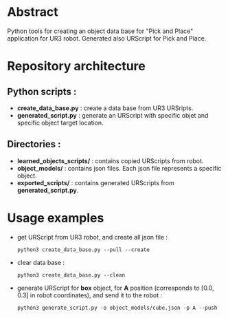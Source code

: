 # Abstract
Python tools for creating an object data base for "Pick and Place" application for UR3 robot. Generated also URScript for Pick and Place.

# Repository architecture 
## Python scripts :
+ **create_data_base.py** : create a data base from UR3 URSripts.
+ **generated_script.py** : generate an URScript with specific objet and specific object target location.

## Directories :
+ **learned_objects_scripts/** : contains copied URScripts from robot.
+ **object_models/** : contains json files. Each json file represents a specific object.
+ **exported_scripts/** : contains generated URScripts from **generated_script.py**.

# Usage examples

+ get URScript from UR3 robot, and create all json file :

    `python3 create_data_base.py --pull --create`
  
+ clear data base :

    `python3 create_data_base.py --clean`
    
+ generate URScript for **box** object, for **A** position (corresponds to [0.0, 0.3] in robot coordinates), and send it to the robot :

    `python3 generate_script.py -o object_models/cube.json -p A --push`
  
